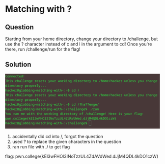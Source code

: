 # Matching with ?
## Question
Starting from your home directory, change your directory to /challenge, but use the ? character instead of c and l in the argument to cd! Once you're there, run /challenge/run for the flag!


## Solution
![](./images/2.jpg)
1. accidentally did cd into /, forgot the question
2. used ? to replace the given characters in the question
3. ran run file with ./ to get flag

flag: pwn.college{kEl3wFHOl3INoTzzUL4ZdAVdWed.dJjM4QDL4kDO1czW}
